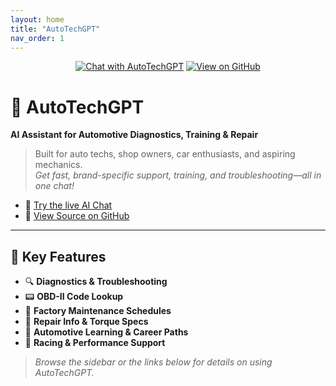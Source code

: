 ```yaml
---
layout: home
title: "AutoTechGPT"
nav_order: 1
---
```


<div align="center">

[![Chat with AutoTechGPT](https://img.shields.io/badge/Chat%20Now-OpenAI%20GPT-brightgreen?logo=openai)](https://chatgpt.com/g/g-67cd8fdbad208191bd324de8ac19d901-autotechgpt)
[![View on GitHub](https://img.shields.io/badge/GitHub-BordneAI%2FAutoTechGPT-181717?logo=github)](https://github.com/BordneAI/AutoTechGPT)

</div>

# 🧰 AutoTechGPT

**AI Assistant for Automotive Diagnostics, Training & Repair**

> Built for auto techs, shop owners, car enthusiasts, and aspiring mechanics.  
> _Get fast, brand-specific support, training, and troubleshooting—all in one chat!_

- 🚗 [Try the live AI Chat](https://chatgpt.com/g/g-67cd8fdbad208191bd324de8ac19d901-autotechgpt)
- 🐙 [View Source on GitHub](https://github.com/BordneAI/AutoTechGPT)

---

## 🚦 Key Features

- 🔍 **Diagnostics & Troubleshooting**
- 📟 **OBD-II Code Lookup**
- 🧰 **Factory Maintenance Schedules**
- 🔩 **Repair Info & Torque Specs**
- 🧠 **Automotive Learning & Career Paths**
- 🏁 **Racing & Performance Support**

> _Browse the sidebar or the links below for details on using AutoTechGPT._
